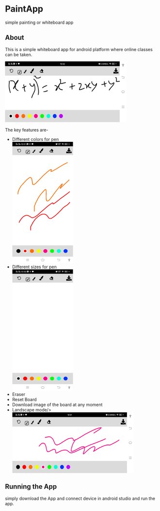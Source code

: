 # PaintApp
simple painting or whiteboard app
## About
This is a simple whiteboard app for android platform where online classes can be taken.<br>

<img src = "images/Screenshot_4.jpg" width="400" height="200"/>

The key features are-<br>

<ul>
<li>Different colors for pen</li>

<img src = "images/Screenshot_3.jpg" width="200" height="400"/>


<li>Different sizes for pen</li>

<img src = "images/Screenshot_1.jpg" width="200" height="400"/>

<li>Eraser</li>

<li>Reset Board</li>
<li>Download image of the board at any moment</li>
<li>Landscape mode/>

<img src = "images/Screenshot_2.jpg" width="400" height="200"/>

</ul>

## Running the App
simply download the App and connect device in android studio and run the app.
